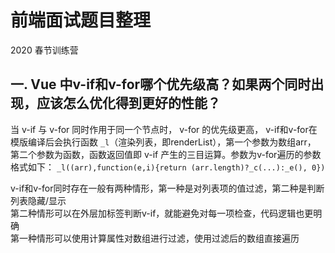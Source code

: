 # 前端面试题目整理

2020 春节训练营
## 一. Vue 中v-if和v-for哪个优先级高？如果两个同时出现，应该怎么优化得到更好的性能？

当 v-if 与 v-for 同时作用于同一个节点时， v-for 的优先级更高，
v-if和v-for在模版编译后会执行函数 `_l`（渲染列表，即renderList），第一个参数为数组arr，
第二个参数为函数，函数返回值即 v-if 产生的三目运算。参数为v-for遍历的参数<br>
格式如下： `_l((arr),function(e,i){return (arr.length)?_c(...):_e(), 0})`

v-if和v-for同时存在一般有两种情形，第一种是对列表项的值过滤，第二种是判断列表隐藏/显示<br>
第二种情形可以在外层加标签判断v-if，就能避免对每一项检查，代码逻辑也更明确<br>
第一种情形可以使用计算属性对数组进行过滤，使用过滤后的数组直接遍历


